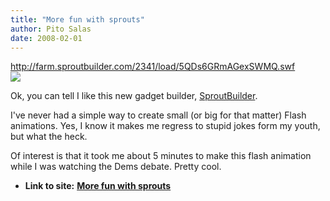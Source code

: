 ```yaml
---
title: "More fun with sprouts"
author: Pito Salas
date: 2008-02-01
---
```




<http://farm.sproutbuilder.com/2341/load/5QDs6GRmAGexSWMQ.swf>  
![](https://i0.wp.com/counters.gigya.com/wildfire/CIMP/Jmx*PTEyMDE4MzQyMTgwMjAmcHQ9MTIwMTgzNDM*MDQ4OSZwPTEyMDc*MSZkPTI1NjczJm49.jpg?resize=0%2C0)

Ok, you can tell I like this new gadget builder,
[SproutBuilder](<http://www.sproutbuilder.com>).

I've never had a simple way to create small (or big for that matter) Flash
animations. Yes, I know it makes me regress to stupid jokes form my youth, but
what the heck.

Of interest is that it took me about 5 minutes to make this flash animation
while I was watching the Dems debate. Pretty cool.


* **Link to site:** **[More fun with sprouts](None)**
